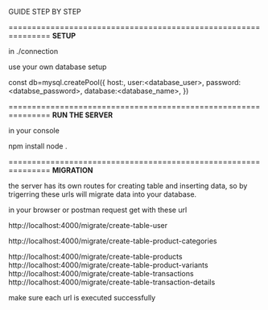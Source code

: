 

GUIDE STEP BY STEP



===============================================================
**SETUP**

in ./connection

use your own database setup

const db=mysql.createPool({
    host:<localhost>,
    user:<database_user>,
    password:<databse_password>,
    database:<database_name>,
})

===============================================================
**RUN THE SERVER**

in your console

npm install
node .

===============================================================
**MIGRATION**

the server has its own routes for creating table and inserting data, so by trigerring these urls will migrate data into your database.


in your browser or postman request get with these url


http://localhost:4000/migrate/create-table-user

http://localhost:4000/migrate/create-table-product-categories

http://localhost:4000/migrate/create-table-products
http://localhost:4000/migrate/create-table-product-variants
http://localhost:4000/migrate/create-table-transactions
http://localhost:4000/migrate/create-table-transaction-details


make sure each url is executed successfully








